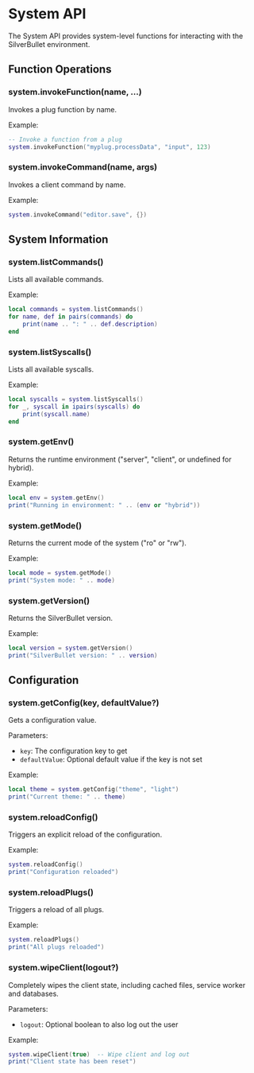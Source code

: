 # System API

The System API provides system-level functions for interacting with the SilverBullet environment.

## Function Operations

### system.invokeFunction(name, ...)
Invokes a plug function by name.

Example:
```lua
-- Invoke a function from a plug
system.invokeFunction("myplug.processData", "input", 123)
```

### system.invokeCommand(name, args)
Invokes a client command by name.

Example:
```lua
system.invokeCommand("editor.save", {})
```

## System Information

### system.listCommands()
Lists all available commands.

Example:
```lua
local commands = system.listCommands()
for name, def in pairs(commands) do
    print(name .. ": " .. def.description)
end
```

### system.listSyscalls()
Lists all available syscalls.

Example:
```lua
local syscalls = system.listSyscalls()
for _, syscall in ipairs(syscalls) do
    print(syscall.name)
end
```

### system.getEnv()
Returns the runtime environment ("server", "client", or undefined for hybrid).

Example:
```lua
local env = system.getEnv()
print("Running in environment: " .. (env or "hybrid"))
```

### system.getMode()
Returns the current mode of the system ("ro" or "rw").

Example:
```lua
local mode = system.getMode()
print("System mode: " .. mode)
```

### system.getVersion()
Returns the SilverBullet version.

Example:
```lua
local version = system.getVersion()
print("SilverBullet version: " .. version)
```

## Configuration

### system.getConfig(key, defaultValue?)
Gets a configuration value.

Parameters:
- `key`: The configuration key to get
- `defaultValue`: Optional default value if the key is not set

Example:
```lua
local theme = system.getConfig("theme", "light")
print("Current theme: " .. theme)
```

### system.reloadConfig()
Triggers an explicit reload of the configuration.

Example:
```lua
system.reloadConfig()
print("Configuration reloaded")
```

### system.reloadPlugs()
Triggers a reload of all plugs.

Example:
```lua
system.reloadPlugs()
print("All plugs reloaded")
```

### system.wipeClient(logout?)
Completely wipes the client state, including cached files, service worker and databases.

Parameters:
- `logout`: Optional boolean to also log out the user

Example:
```lua
system.wipeClient(true)  -- Wipe client and log out
print("Client state has been reset")
```
